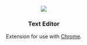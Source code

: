 <p align="center">
    <a href="https://github.com/victor-savinov/string-length">
        <img src="https://github.com/victor-savinov/graphics/blob/master/icons/text-editor/128.png">
    </a>
</p>

<h3 align="center">Text Editor</h3>

<p align="center">
    Extension for use with <a href="https://chrome.google.com/webstore/detail/string-length/bnbgafdjiinlgnjaedmfaablklnafpka">Chrome</a>.
</p>
